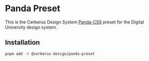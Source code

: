 # Panda Preset

This is the Cerberus Design System [Panda-CSS](https://panda-css.com/) preset for the Digital University design system.

## Installation

```bash
pnpm add -D @cerberus-design/panda-preset
```
